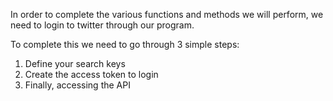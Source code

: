 <!--title={Authentification}-->

In order to complete the various functions and methods we will perform, we need to login to twitter through our program. 

To complete this we need to go through 3 simple steps:

1. Define your search keys
2. Create the access token to login
3. Finally, accessing the API


